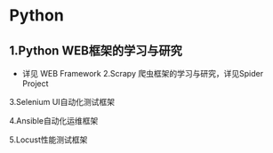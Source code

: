 # Python

## 1.Python WEB框架的学习与研究
  - 详见 WEB Framework
2.Scrapy 爬虫框架的学习与研究，详见Spider Project

3.Selenium UI自动化测试框架

4.Ansible自动化运维框架

5.Locust性能测试框架
